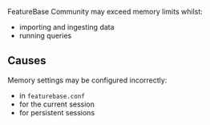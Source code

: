 FeatureBase Community may exceed memory limits whilst:
* importing and ingesting data
* running queries

## Causes

Memory settings may be configured incorrectly:

* in `featurebase.conf`
* for the current session
* for persistent sessions 
